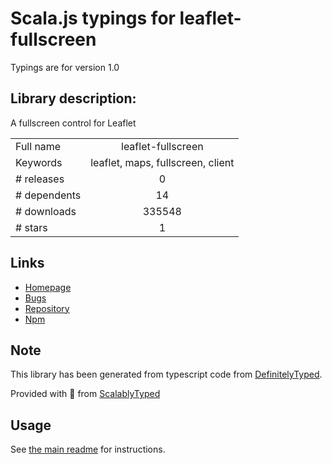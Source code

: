 
# Scala.js typings for leaflet-fullscreen

Typings are for version 1.0

## Library description:
A fullscreen control for Leaflet

|                    |                 |
| ------------------ | :-------------: |
| Full name          | leaflet-fullscreen |
| Keywords           | leaflet, maps, fullscreen, client |
| # releases         | 0 |
| # dependents       | 14 |
| # downloads        | 335548 |
| # stars            | 1 |

## Links
- [Homepage](https://github.com/Leaflet/Leaflet.fullscreen#readme)
- [Bugs](https://github.com/Leaflet/Leaflet.fullscreen/issues)
- [Repository](https://github.com/Leaflet/Leaflet.fullscreen)
- [Npm](https://www.npmjs.com/package/leaflet-fullscreen)
    


## Note
This library has been generated from typescript code from [DefinitelyTyped](https://definitelytyped.org).

Provided with :purple_heart: from [ScalablyTyped](https://github.com/oyvindberg/ScalablyTyped)

## Usage
See [the main readme](../../readme.md) for instructions.



